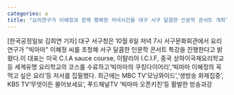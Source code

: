 ```yaml
---
categories: a
title: "요리연구가 이혜정과 함께 행복한 저녁시간을 대구 서구 달콤한 인문학 콘서트 개최"
---
```

[한국공정일보 김희연 기자] 대구 서구청은 10월 6일 저녁 7시 서구문화회관에서 요리연구가 "빅마마" 이혜정 씨를 초청해 서구 달콤한 인문학 콘서트 특강을 진행한다고 밝혔다.이 대표는 미국 C.I.A sauce course, 이탈리아 I.C.I.F, 중국 상하이국제요리학교 등 세계유명 요리학교의 코스를 수료하고‘빅마마의 쿠킹다이어리’,‘빅마마 이혜정의 꼭 먹고 싶은 요리’등 저서를 집필했다. 최근에는 MBC TV‘모닝와이드’,‘생방송 화제집중’, KBS TV‘무엇이든 물어보세요’, 푸드채널TV ‘빅마마 오픈키친’등 활발한 방송과강